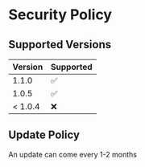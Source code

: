 # Security Policy

## Supported Versions



| Version | Supported          |
| ------- | ------------------ |
| 1.1.0   | :white_check_mark: |
| 1.0.5   | :white_check_mark: |
| < 1.0.4 | :x:                |


## Update Policy



An update can come every 1-2 months
